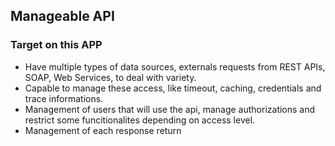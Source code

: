 ## Manageable API

### Target on this APP
* Have multiple types of data sources, externals requests from REST APIs, SOAP, Web Services, to deal with variety.
* Capable to manage these access, like timeout, caching, credentials and trace informations.
* Management of users that will use the api, manage authorizations and restrict some funcitionalites depending on access level.
* Management of each response return